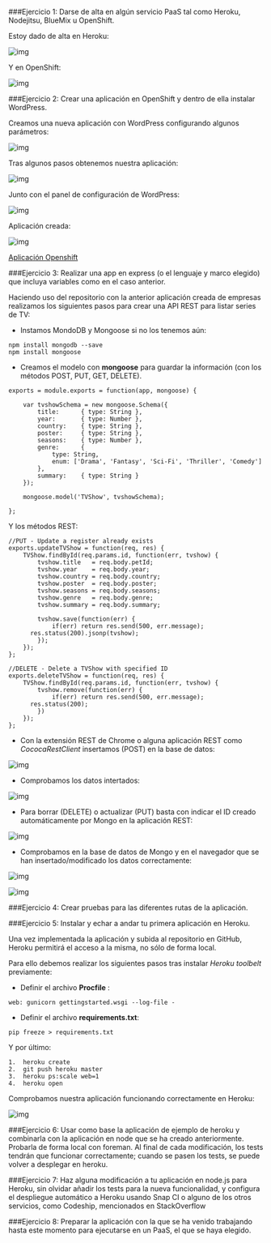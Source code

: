###Ejercicio 1: Darse de alta en algún servicio PaaS tal como Heroku, Nodejitsu, BlueMix u OpenShift.

Estoy dado de alta en Heroku:

![img](https://github.com/nachobit/ETSIIT/blob/master/backup/IV1516/ejercicios/tema3/hero.png)

Y en OpenShift:

![img](https://github.com/nachobit/ETSIIT/blob/master/backup/IV1516/ejercicios/tema3/op.png)


###Ejercicio 2: Crear una aplicación en OpenShift y dentro de ella instalar WordPress.

Creamos una nueva aplicación con WordPress configurando algunos parámetros:

![img](https://github.com/nachobit/ETSIIT/blob/master/backup/IV1516/ejercicios/tema3/op1.png)

Tras algunos pasos obtenemos nuestra aplicación:

![img](https://github.com/nachobit/ETSIIT/blob/master/backup/IV1516/ejercicios/tema3/op2.png)

Junto con el panel de configuración de WordPress:

![img](https://github.com/nachobit/ETSIIT/blob/master/backup/IV1516/ejercicios/tema3/wp.png)

Aplicación creada:

![img](https://github.com/nachobit/ETSIIT/blob/master/backup/IV1516/ejercicios/tema3/op3.png)


[Aplicación Openshift](https://empresaiv-nachorc.rhcloud.com)


###Ejercicio 3: Realizar una app en express (o el lenguaje y marco elegido) que incluya variables como en el caso anterior.

Haciendo uso del repositorio con la anterior aplicación creada de empresas realizamos los siguientes pasos para crear una API REST para listar series de TV:

- Instamos MondoDB y Mongoose si no los tenemos aún:

```
npm install mongodb --save
npm install mongoose 
```

- Creamos el modelo con **mongoose** para guardar la información (con los métodos POST, PUT, GET, DELETE).

```
exports = module.exports = function(app, mongoose) {

	var tvshowSchema = new mongoose.Schema({
		title: 		{ type: String },
		year: 		{ type: Number },
		country: 	{ type: String },
		poster:  	{ type: String },
		seasons: 	{ type: Number },
		genre: 		{
			type: String,
			enum: ['Drama', 'Fantasy', 'Sci-Fi', 'Thriller', 'Comedy']
		},
		summary: 	{ type: String }
	});

	mongoose.model('TVShow', tvshowSchema);

};

```
Y los métodos REST:

```
//PUT - Update a register already exists
exports.updateTVShow = function(req, res) {
	TVShow.findById(req.params.id, function(err, tvshow) {
		tvshow.title   = req.body.petId;
		tvshow.year    = req.body.year;
		tvshow.country = req.body.country;
		tvshow.poster  = req.body.poster;
		tvshow.seasons = req.body.seasons;
		tvshow.genre   = req.body.genre;
		tvshow.summary = req.body.summary;

		tvshow.save(function(err) {
			if(err) return res.send(500, err.message);
      res.status(200).jsonp(tvshow);
		});
	});
};

//DELETE - Delete a TVShow with specified ID
exports.deleteTVShow = function(req, res) {
	TVShow.findById(req.params.id, function(err, tvshow) {
		tvshow.remove(function(err) {
			if(err) return res.send(500, err.message);
      res.status(200);
		})
	});
};

```

- Con la extensión REST de Chrome o alguna aplicación REST como *CococaRestClient* insertamos (POST) en la base de datos:

![img](https://github.com/nachobit/ETSIIT/blob/master/backup/IV1516/ejercicios/tema3/rest.png)

- Comprobamos los datos intertados:

![img](https://github.com/nachobit/ETSIIT/blob/master/backup/IV1516/ejercicios/tema3/cocoa.png)

- Para borrar (DELETE) o actualizar (PUT) basta con indicar el ID creado automáticamente por Mongo en la aplicación REST:

![img](https://github.com/nachobit/ETSIIT/blob/master/backup/IV1516/ejercicios/tema3/put.png)

- Comprobamos en la base de datos de Mongo y en el navegador que se han insertado/modificado los datos correctamente:

![img](https://github.com/nachobit/ETSIIT/blob/master/backup/IV1516/ejercicios/tema3/mongo.png)

![img](https://github.com/nachobit/ETSIIT/blob/master/backup/IV1516/ejercicios/tema3/nav.png)

###Ejercicio 4: Crear pruebas para las diferentes rutas de la aplicación.


###Ejercicio 5: Instalar y echar a andar tu primera aplicación en Heroku.

Una vez implementada la aplicación y subida al repositorio en GitHub,  Heroku permitirá el acceso a la misma, no sólo de forma local. 

Para ello debemos realizar los siguientes pasos tras instalar *Heroku toolbelt* previamente:
	
- Definir el archivo **Procfile** :
	
```
web: gunicorn gettingstarted.wsgi --log-file -
```

- Definir el archivo **requirements.txt**:

```
pip freeze > requirements.txt
```

Y por último:

	1.  heroku create
	2.	git push heroku master
	3.	heroku ps:scale web=1
	4.	heroku open
	
Comprobamos nuestra aplicación funcionando correctamente en Heroku:

![img](https://github.com/nachobit/ETSIIT/blob/master/backup/IV1516/ejercicios/tema3/web.png)


###Ejercicio 6: Usar como base la aplicación de ejemplo de heroku y combinarla con la aplicación en node que se ha creado anteriormente. Probarla de forma local con foreman. Al final de cada modificación, los tests tendrán que funcionar correctamente; cuando se pasen los tests, se puede volver a desplegar en heroku.


###Ejercicio 7: Haz alguna modificación a tu aplicación en node.js para Heroku, sin olvidar añadir los tests para la nueva funcionalidad, y configura el despliegue automático a Heroku usando Snap CI o alguno de los otros servicios, como Codeship, mencionados en StackOverflow


###Ejercicio 8: Preparar la aplicación con la que se ha venido trabajando hasta este momento para ejecutarse en un PaaS, el que se haya elegido.

